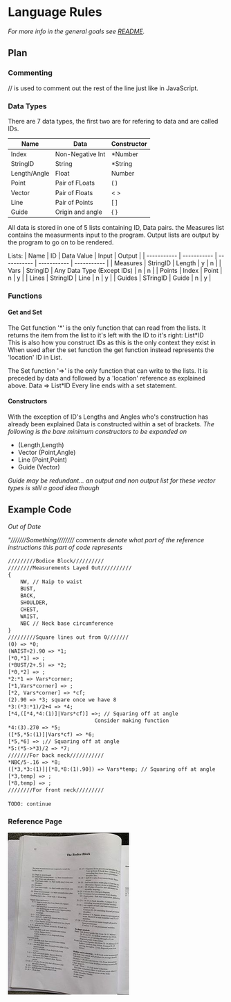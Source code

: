 # Language Rules
*For more info in the general goals see [README](README.md).*

## Plan

### Commenting

// is used to comment out the rest of the line just like in JavaScript.

### Data Types
There are 7 data types, the first two are for refering to data and are called IDs.

| Name | Data | Constructor |
| ----------- | ----------- | ----------- |
| Index | Non-Negative Int | *Number |
| StringID | String | *String |
| Length/Angle | Float | Number |
| Point | Pair of FLoats | ( ) |
| Vector | Pair of Floats | < > |
| Line | Pair of Points | [ ] |
| Guide | Origin and angle | { } |

All data is stored in one of 5 lists containing ID, Data pairs.
the Measures list contains the measurments input to the program.
Output lists are output by the program to go on to be rendered.

Lists:
| Name | ID | Data Value | Input | Output |
| ----------- | ----------- | ----------- | ----------- | ----------- |
| Measures | StringID | Length | y | n |
| Vars | StringID | Any Data Type (Except IDs) | n | n |
| Points | Index | Point | n | y |
| Lines | StringID | Line | n | y |
| Guides | STringID | Guide | n | y |

### Functions

#### Get and Set

The Get function '\*' is the only function that can read from the lists. It returns the item from the list to it's left with the ID to it's right: List\*ID   
This is also how you construct IDs as this is the only context they exist in
When used after the set function the get function instead represents the 'location' ID in List.

The Set function '=>' is the only function that can write to the lists. It is preceded by data and followed by a 'location' reference as explained above. Data => List\*ID
Every line ends with a set statement.

#### Constructors

With the exception of ID's Lengths and Angles who's construction has already been explained Data is constructed within a set of brackets. 
*The following is the bare minimum constructors to be expanded on*

-  (Length,Length)
- Vector (Point,Angle)
- Line (Point,Point)
- Guide (Vector) 

*Guide may be redundant... an output and non output list for these vector types is still a good idea though*

## Example Code
*Out of Date*

*"///////Something//////// comments denote what part of the reference instructions this part of code represents*
```
/////////Bodice Block//////////
////////Measurements Layed Out//////////
{
    NW, // Naip to waist
    BUST,
    BACK,
    SHOULDER,
    CHEST,
    WAIST,
    NBC // Neck base circumference
}
/////////Square lines out from 0///////
(0) => *0;
(WAIST+2).90 => *1;
[*0,*1] => ;
(*BUST/2+.5) => *2;
[*0,*2] => ;
*2:*1 => Vars*corner;
[*1,Vars*corner] => ;
[*2, Vars*corner] => *cf;
(2).90 => *3; square once we have 8
*3:(*3:*1)/2+4 => *4;
[*4,([*4,*4:(1)]|Vars*cf)] =>; // Squaring off at angle
                            Consider making function
*4:(3).270 => *5;
([*5,*5:(1)]|Vars*cf) => *6;
[*5,*6] => ;// Squaring off at angle
*5:(*5->*3)/2 => *7;
///////For back neck///////////
*NBC/5-.16 => *8;
([*3,*3:(1)]|[*8,*8:(1).90]) => Vars*temp; // Squaring off at angle
[*3,temp] => ;
[*8,temp] => ;
////////For front neck/////////

TODO: continue
```

### Reference Page
![Reference Page](images/example_instruction_page.jpg)
